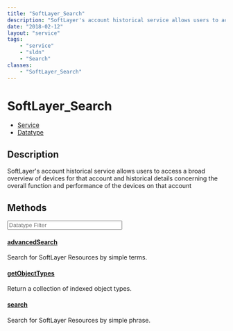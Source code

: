 ```yaml
---
title: "SoftLayer_Search"
description: "SoftLayer's account historical service allows users to access a broad overview of devices for that account and historica... "
date: "2018-02-12"
layout: "service"
tags:
    - "service"
    - "sldn"
    - "Search"
classes:
    - "SoftLayer_Search"
---
```

# SoftLayer_Search
<div id='service-datatype'>
    <ul id='sldn-reference-tabs'>
    <li id='service'> <a href='/reference/services/SoftLayer_Search' >Service</a></li>    <li id='datatype'> <a href='/reference/datatypes/SoftLayer_Search' >Datatype</a></li>
    </ul>
</div>

## Description
SoftLayer's account historical service allows users to access a broad overview of devices for that account and historical details concerning the overall function and performance of the devices on that account 



        
<div id="properties" class="content service-content">

## Methods

<div class="view-filters">
    <div class="clearfix">
        <div class="search-input-box">
            <input placeholder="Datatype Filter" onkeyup="titleSearch(inputId='edit-combine', divId='method-div', elementClass='method-row')" 
                type="text" id="edit-combine" value="" size="30" maxlength="128" class="form-text">
        </div>
    </div>
</div>

#### [advancedSearch](/reference/services/SoftLayer_Search/advancedSearch)
Search for SoftLayer Resources by simple terms.

#### [getObjectTypes](/reference/services/SoftLayer_Search/getObjectTypes)
Return a collection of indexed object types. 

#### [search](/reference/services/SoftLayer_Search/search)
Search for SoftLayer Resources by simple phrase.

</div>

